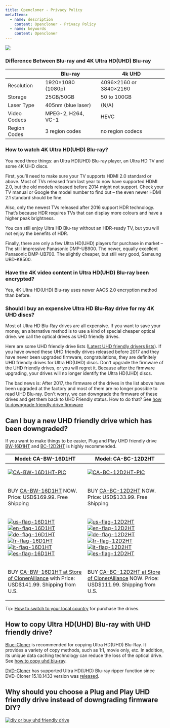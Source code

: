 ```yaml
---
title: Opencloner - Privacy Policy
metaItems:
  - name: description
    content: Opencloner - Privacy Policy
  - name: keywords
    content: Opencloner  
---
```



![]({imageUrl}every-thing-about-uhd.png)

<a name="difference-between-blu-ray-and-4k-ultra-hd-uhd-blu-ray"></a>

### Difference Between Blu-ray and 4K Ultra HD(UHD) Blu-ray


|              | Blu-ray            | 4k UHD                 |  
| ------------ | ------------------ | ---------------------- |  
| Resolution   | 1920×1080 (1080p) | 4096×2160 or 3840×2160  |  
| Storage      | 25GB/50GB          | 50 to 100GB            |  
| Laser Type   | 405nm (blue laser) | (N/A)                  |  
| Video Codecs | MPEG-2, H264, VC-1 | HEVC                   |  
| Region Codes | 3 region codes     | no region codecs       |  



<a name="how-to-watch-4k-ultra-hd-uhd-blu-ray"></a>

### How to watch 4K Ultra HD(UHD) Blu-ray?

You need three things: an Ultra HD(UHD) Blu-ray player, an Ultra HD TV and some 4K UHD discs.

First, you’ll need to make sure your TV supports HDMI 2.0 standard or above. Most of TVs released from last year to now have supported HDMI 2.0, but the old models released before 2014 might not support. Check your TV manual or Google the model number to find out – the even newer HDMI 2.1 standard should be fine.

Also, only the newest TVs released after 2016 support HDR technology. That’s because HDR requires TVs that can display more colours and have a higher peak brightness.

You can still enjoy Ultra HD Blu-ray without an HDR-ready TV, but you will not enjoy the benefits of HDR.

Finally, there are only a few Ultra HD(UHD) players for purchase in market – The still impressive Panasonic DMP-UB900. The newer, equally excellent Panasonic DMP-UB700. The slightly cheaper, but still very good, Samsung UBD-K8500.

<a name="have-the-4k-video-content-in-ultra-hd-uhd-blu-ray-been-encrypted"></a>

### Have the 4K video content in Ultra HD(UHD) Blu-ray been encrypted?

Yes, 4K Ultra HD(UHD) Blu-ray uses newer AACS 2.0 encryption method than before.

<a name="should-i-buy-an-expensive-ultra-hd-blu-ray-drive-for-my-4k-uhd-discs"></a>

### Should I buy an expensive Ultra HD Blu-Ray drive for my 4K UHD discs?

Most of Ultra HD Blu-Ray drives are all expensive. If you want to save your money, an alternative method is to use a kind of special cheaper optical drive. we call the optical drives as UHD friendly drives.

Here are some UHD friendly drive lists ([Latest UHD friendly drivers lists]({kbUrl}uhd-friendly-drive-list_377.html)). If you have owned these UHD friendly drives released before 2017 and they have never been upgraded firmware, congratulations, they are definitely UHD friendly drives for Ultra HD(UHD) discs. Don't upgrade the firmware of the UHD friendly drives, or you will regret it. Because after the firmware upgrading, your drives will no longer identify the Ultra HD(UHD) discs.

The bad news is: After 2017, the firmware of the drives in the list above have been upgraded at the factory and most of them are no longer possible to read UHD Blu-ray. Don't worry, we can downgrade the firmware of these drives and get them back to UHD Friendly status. How to do that? See [how to downgrade friendly drive firmware]({kbUrl}how-to-downgrade-friendly-drive-firmware_378.html)

<a name="can-i-buy-a-new-uhd-friendly-drive-which-has-been-downgraded"></a>

## Can I buy a new UHD friendly drive which has been downgraded?

If you want to make things to be easier, Plug and Play UHD friendly drive [BW-16D1HT](http://bit.ly/2pHqUDJ) and [BC-12D2HT](http://bit.ly/2PMWrPe) is highly recommended.

<table>
	<colgroup>
		<col />
		<col />
	</colgroup>
	<thead>
		<tr>
			<th>Model: CA-BW-16D1HT
			</th>
			<th>Model: CA-BC-12D2HT
			</th>
		</tr>
	</thead>
	<tbody>
		<tr>
			<td>

[![CA-BW-16D1HT-PIC](https://static.opencloner.com/image/kb/kb_377_CA-BW-16D1HT-front-uhd-buy.png)](http://bit.ly/2pHqUDJ)</td><td>

[![CA-BC-12D2HT-PIC](https://static.opencloner.com/image/kb/kb_377_CA-BC-12D2HT-front-uhd-buy.png)](http://bit.ly/2PMWrPe)</td></tr><tr><td>

BUY [CA-BW-16D1HT](http://bit.ly/2pHqUDJ) NOW. Price: USD$169.99. Free Shipping</td>			<td>

BUY [CA-BC-12D2HT](http://bit.ly/2PMWrPe) NOW. Price: USD$133.99. Free Shipping</td>		</tr>		<tr>			<td>

[![us-flag-16D1HT](https://static.opencloner.com/image/kb/us_flag.png)](http://bit.ly/2pHqUDJ) [![en-flag-16D1HT](https://static.opencloner.com/image/kb/en_flag.png)](https://www.newegg.com/global/UK/Product/Product.aspx?Item=9SIAG1H7UZ2651) [![de-flag-16D1HT](https://static.opencloner.com/image/kb/de_flag.png)](https://www.newegg.com/global/DE/Product/Product.aspx?Item=9SIAG1H7UZ2651) [![fr-flag-16D1HT](https://static.opencloner.com/image/kb/france_flag.png)](https://www.newegg.com/global/FR/Product/Product.aspx?Item=9SIAG1H7UZ2651) [![it-flag-16D1HT](https://static.opencloner.com/image/kb/it_flag.png)](https://www.newegg.com/global/IT/Product/Product.aspx?Item=9SIAG1H7UZ2651) [![es-flag-16D1HT](https://static.opencloner.com/image/kb/spain_flag.png)](https://www.newegg.com/global/ES/Product/Product.aspx?Item=9SIAG1H7UZ2651)			</td>			<td>

[![us-flag-12D2HT](https://static.opencloner.com/image/kb/us_flag.png)](http://bit.ly/2PMWrPe) [![en-flag-12D2HT](https://static.opencloner.com/image/kb/en_flag.png)](https://www.newegg.com/global/UK/Product/Product.aspx?Item=9SIAG1H8DD8302) [![de-flag-12D2HT](https://static.opencloner.com/image/kb/de_flag.png)](https://www.newegg.com/global/DE/Product/Product.aspx?Item=9SIAG1H8DD8302) [![fr-flag-12D2HT](https://static.opencloner.com/image/kb/france_flag.png)](https://www.newegg.com/global/FR/Product/Product.aspx?Item=9SIAG1H8DD8302) [![it-flag-12D2HT](https://static.opencloner.com/image/kb/it_flag.png)](https://www.newegg.com/global/IT/Product/Product.aspx?Item=9SIAG1H8DD8302) [![es-flag-12D2HT](https://static.opencloner.com/image/kb/spain_flag.png)](https://www.newegg.com/global/ES/Product/Product.aspx?Item=9SIAG1H8DD8302)			</td>		</tr>		<tr>			<td>

BUY [CA-BW-16D1HT at Store of ClonerAlliance](http://bit.ly/32dG3dj) with Price: USD$141.99. Shipping from U.S.			</td>			<td>

BUY [CA-BC-12D2HT at Store of ClonerAlliance](http://bit.ly/34x8Z1q) NOW. Price: USD$111.99. Shipping from U.S.			</td>		</tr>	</tbody></table>

Tip: [How to switch to your local country]({kbUrl}how-to-switch-to-your-local-country_422.html) for purchase the drives.

## How to copy Ultra HD(UHD) Blu-ray with UHD friendly drive?

[Blue-Cloner](https://www.blue-cloner.com/) is recommended for copying Ultra HD(UHD) Blu-Ray. It provides a variety of copy methods, such as 1:1, movie only, etc. In addition, its unique data caching technology can reduce the loss of the optical drive. See [how to copy uhd blu-ray]({kbUrl}how-to-copy-uhd-blu-ray_379.html).

[DVD-Cloner](/dvd-cloner/) has supported Ultra HD(UHD) Blu-ray ripper function since DVD-Cloner 15.10.1433 version was [released](/release/).

## Why should you choose a Plug and Play UHD friendly drive instead of downgrading firmware DIY?

[![diy or buy uhd friendly drive](https://static.opencloner.com/image/kb/kb_413_banner.png)]({kbUrl}why-should-you-choose-a-plug-and-play-uhd-friendly-drive-instead-of-downgrading-firmware-diy_413.html)